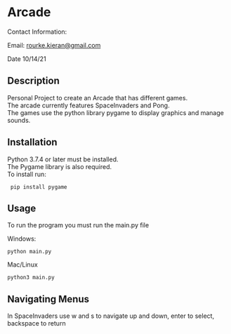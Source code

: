 # Arcade

Contact Information:

Email: rourke.kieran@gmail.com

Date 10/14/21



Description
---------------

Personal Project to create an Arcade that has different games.        
The arcade currently features SpaceInvaders and Pong.       
The games use the python library pygame to display graphics and manage sounds.


Installation
---------------

Python 3.7.4 or later must be installed.      
The Pygame library is also required.     
To install run:

<pre><code> pip install pygame </code></pre>



Usage 
---------
To run the program you must run the main.py file    
       
Windows: 
<pre><code>python main.py</code></pre>

Mac/Linux
<pre><code>python3 main.py</code></pre>

## Navigating Menus     
In SpaceInvaders use w and s to navigate up and down, enter to select, backspace to return



 
